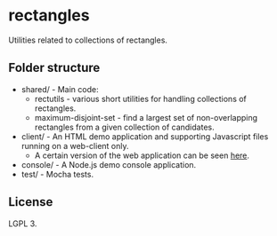 rectangles
==========

Utilities related to collections of rectangles.

## Folder structure

* shared/ - Main code:
	* rectutils - various short utilities for handling collections of rectangles.
	* maximum-disjoint-set - find a largest set of non-overlapping rectangles from a given collection of candidates.
* client/ - An HTML demo application and supporting Javascript files running on a web-client only.
	* A certain version of the web application can be seen [here](http://tora.us.fm/math/graphics/svgdisjointsquares.html).
* console/ - A Node.js demo console application.
* test/ - Mocha tests.

## License
LGPL 3.
